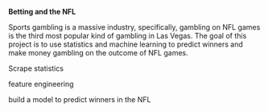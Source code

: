 **Betting and the NFL**

Sports gambling is a massive industry, specifically, gambling on NFL games is the third most popular kind of gambling in Las Vegas. The goal of this project is to use statistics and machine learning to predict winners and make money gambling on the outcome of NFL games.

Scrape statistics

feature engineering

build a model to predict winners in the NFL

